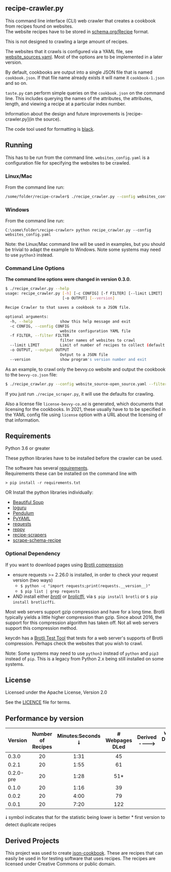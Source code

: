 ## recipe-crawler.py
This command line interface (CLI) web crawler that creates a cookbook from recipes found on websites.  
The website recipes have to be stored in [schema.org/Recipe](https://schema.org/Recipe/) format.

This is not designed to crawling a large amount of recipes. 

The websites that it crawls is configured via a YAML file, see [website_sources.yaml](website_sources.yaml).
Most of the options are to be implemented in a later version.

By default, cookbooks are output into a single JSON file that is named `cookbook.json`. If that file name already exists it will name it `cookbook-1.json` and so on.

`taste.py` can perform simple queries on the `cookbook.json` on the command line.  This includes querying the names of the attributes, the attributes, length, and viewing a recipe at a particular index number.

Information about the design and future improvements is [recipe-crawler.py](in the source).

The code tool used for formatting is [black](https://black.readthedocs.io/).

## Running
This has to be run from the command line.  `websites_config.yaml` is a configuration file for specifying the websites to be crawled.

### Linux/Mac
From the command line run:
```bash
/some/folder/recipe-crawler$ ./recipe_crawler.py --config websites_config.yaml
```

### Windows
From the command line run:
```
C:\some\folder\recipe-crawler> python recipe_crawler.py --config websites_config.yaml
```

Note: the Linux/Mac command line will be used in examples, but you should be trivial to adapt the example to Windows. Note some systems may need to use `python3` instead.

### Command Line Options

**The command line options were changed in version 0.3.0.**

```bash
$ ./recipe_crawler.py --help
usage: recipe_crawler.py [-h] [-c CONFIG] [-f FILTER] [--limit LIMIT]
                         [-o OUTPUT] [--version]

Recipe Crawler to that saves a cookbook to a JSON file.

optional arguments:
  -h, --help            show this help message and exit
  -c CONFIG, --config CONFIG
                        website configuration YAML file
  -f FILTER, --filter FILTER
                        filter names of websites to crawl
  --limit LIMIT         Limit of number of recipes to collect (default: 20)
  -o OUTPUT, --output OUTPUT
                        Output to a JSON file
  --version             show program's version number and exit
```

As an example, to crawl only the bevvy.co website and output the cookbook to the `bevvy-co.json` file:
```bash
$ ./recipe_crawler.py --config website_source-open_source.yaml --filter bevvy --limit 5 --output bevvy-co.json
```

If you just run `./recipe_scraper.py`, it will use the defaults for crawling.

Also a license file `license-bevvy-co.md` is generated, which documents that licensing for the cookbooks.  In 2021, these usually have to to be specified in the YAML config file using `license` option with a URL about the licensing of that information.

##  Requirements
Python 3.6 or greater

These python libraries have to be installed before the crawler can be used.

The software has several [requirements](requirements.txt).  
Requirements these can be installed on the command line with
```
> pip install -r requirements.txt
```

OR Install the python libraries individually:
* [Beautiful Soup](https://beautiful-soup-4.readthedocs.io/)
* [loguru](https://loguru.readthedocs.io/)
* [Pendulum](https://pendulum.eustace.io/)
* [PyYAML](https://pyyaml.org/)
* [requests](https://docs.python-requests.org/)
* [reppy](https://github.com/seomoz/reppy)
* [recipe-scrapers](https://github.com/hhursev/recipe-scrapers)
* [scrape-schema-recipe](https://github.com/micahcochran/scrape-schema-recipe)

### Optional Dependency
If you want to download pages using [Brotli compression](https://en.wikipedia.org/wiki/Brotli)
* ensure requests >= 2.26.0 is installed, in order to check your request version (two ways)
  * `$ python -c "import requests;print(requests.__version__)"`
  * `$ pip list | grep requests`
* AND install either [_brotli_](https://github.com/google/brotli) or [_brolicffi_](https://pypi.org/project/brotlicffi/), via `$ pip install brotli` or `$ pip install brotlicffi`.

Most web servers support gzip compression and have for a long time.  Brotli typically yields a little higher compression than gzip. Since about 2016, the support for this compression algorithm has taken off.  Not all web servers support this compression method.

keycdn has a [Brotli Test Tool](https://tools.keycdn.com/brotli-test) that tests for a web server's supports of Brotli compression.  Perhaps check the websites that you wish to crawl.

Note: Some systems may need to use `python3` instead of `python` and `pip3` instead of `pip`.  This is a legacy from Python 2.x being still installed on some systems.

## License
Licensed under the Apache License, Version 2.0

See the [LICENCE](LICENCE) file for terms.

## Performance by version

| Version | Number of Recipes | Minutes:Seconds 🠗 | # Webpages DLed | Derived ----> | webpages DLed/recipe 🠗 | seconds/recipe 🠗 | 
| :------ | :---------------: | :---------------: | :-------------: | ------------- | :--------------------: | :-------------: |
| 0.3.0 | 20 | 1:31 | 45 | |  2.3 | 4.6 |
| 0.2.1 | 20 | 1:55 | 61 | | 3 | 5.8 |
| 0.2.0-pre | 20 | 1:28 | 51* | | 2.6 | 4.4 |
| 0.1.0 | 20 | 1:16 | 39 | | 2 | 3.8 |
| 0.0.2 | 20 | 4:00 | 79 | | 4 | 12 |
| 0.0.1 | 20 | 7:20 | 122 | | 6 | 22 |

🠗 symbol indicates that for the statistic being lower is better
\* first version to detect duplicate recipes

## Derived Projects
This project was used to create [json-cookbook](https://github.com/micahcochran/json-cookbook).  These are recipes that can easily be used in for testing software that uses recipes.  The recipes are licensed under Creative Commons or public domain.